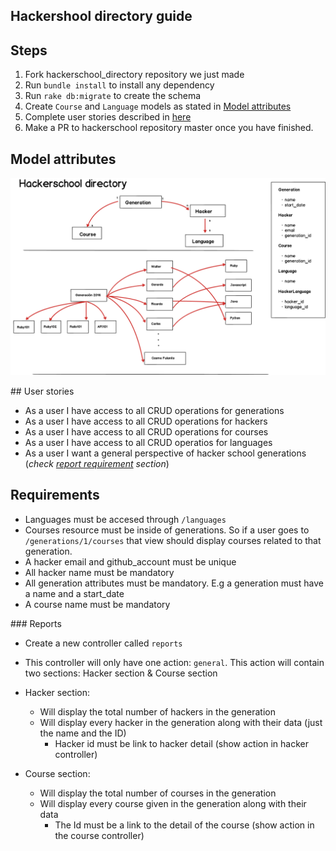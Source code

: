 ## Hackershool directory guide


## Steps

1. Fork hackerschool_directory repository we just made
2. Run `bundle install` to install any dependency
3. Run `rake db:migrate` to create the schema
3. Create `Course` and `Language` models as stated in [Model attributes](#model-attributes)
4. Complete user stories described in [here](#user-stories)
5. Make a PR to hackerschool repository master once you have finished.

## Model attributes 

![rails_and_mvc](hacker_school.png)


## User stories

* As a user I have access to all CRUD operations for generations
* As a user I have access to all CRUD operations for hackers
* As a user I have access to all CRUD operations for courses
* As a user I have access to all CRUD operatios for languages 
* As a user I want a general perspective of hacker school generations (*check [report requirement]() section*)


## Requirements

- Languages must be accesed through `/languages`
- Courses resource must be inside of generations. So if a user goes to `/generations/1/courses` that view should display courses related to that generation. 
- A hacker email and github_account must be unique
- All hacker name must be mandatory
- All generation attributes must be mandatory. E.g a generation must have a name and a start_date
- A course name must be mandatory 

### Reports

- Create a new controller called `reports` 
- This controller will only have one action: `general`. This action will contain two sections: Hacker section & Course section
- Hacker section:
	- Will display the total number of hackers in the generation 
	- Will display every hacker in the generation along with their data (just the name and the ID)
		- Hacker id must be link to hacker detail (show action in hacker controller) 
		
- Course section:
	- Will display the total number of courses in the generation 
	- Will display every course given in the generation along with their data
		- The Id must be a link to the detail of the course (show action in the course controller)


